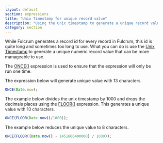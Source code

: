 ```yaml
---
layout: default
section: expressions
title: "Unix Timestamp for unique record value"
description: "Using the Unix timestamp to generate a unique record value."
category: section
---
```


While Fulcrum generates a record id for every record in Fulcrum, this id is quite long and sometimes too long to use. What you can do is use the [Unix Timestamp](https://en.wikipedia.org/wiki/Unix_time) to generate a unique numeric record value that can be more manageable to use.

The [ONCE()](/expressions/reference/once/) expression is used to ensure that the expression will only be run one time.

The expression below will generate unique value with 13 characters.

```js
ONCE(Date.now);
```
The example below divides the unix timestamp by 1000 and drops the decimals places using the [FLOOR()](/expressions/reference/floor/) expression. This generates a unique value with 10 characters.

```js
ONCE(FLOOR(Date.now()/1000));
```
The example below reduces the unique value to 8 characters.

```js
ONCE(FLOOR((Date.now() - 1451606400000) / 1000));
```
